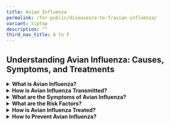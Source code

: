 ```yaml
---
title: Avian Influenza
permalink: /for-public/diseases/a-to-f/avian-influenza/
variant: tiptap
description: ""
third_nav_title: A to F
---
```

<h2>Understanding Avian Influenza: Causes, Symptoms, and Treatments</h2>
<p></p>
<div data-type="detailGroup" class="isomer-accordion isomer-accordion-white">
<details class="isomer-details">
<summary><strong>What is Avian Influenza?</strong>
</summary>
<div data-type="detailsContent" class="isomer-details-content">
<p>Avian influenza, commonly known as bird flu, is a contagious viral disease
caused by influenza A viruses which primarily infects wild birds and poultry.
However, in rare cases, it may also infect humans and mammals. In particular,
the A(H5N1) and A(H7N9) viruses have been known to cause majority of human
infections to date. Aside from A(H5N1), there have also been sporadic cases
of human infection with various subtypes of avian influenza (i.e. H3, H5,
H7, H9, H10).</p>
<p>Human infections with the avian influenza virus are rare but have occurred
sporadically since its first detection in Hong Kong in 1997. There has
been no sustained human-to-human transmission, although several small clusters
of infections have been reported.</p>
<p>The avian influenza viruses are divided into several sub-types. The most
frequently identified sub-types of avian influenza that have caused human
infections are the H5N1 and the H7N9 viruses:</p>
<ul>
<li>
<p>The A(H5N1) virus is highly contagious in birds and has been associated
with severe disease and deaths in humans. Since its widespread re-emergence
in 2003, the virus has spread from Asia to Europe and Africa, and has become
endemic in poultry populations in some countries such as China and India.
Most human infections have occurred after prolonged and close contact with
infected poultry. Rare, limited and non-sustained person-to-person spread
of this virus had been reported.</p>
</li>
<li>
<p>A multistate outbreak of A(H5N1) virus among dairy cattle herds was reported
across the United States (US) in March 2024. The A(H5N1) virus was also
detected in udder swabs and raw (unpasteurised) milk samples from infected
cows. Three human cases among farm workers in different farms were infected
after their exposure to the infected cows.</p>
</li>
<li>
<p>Human infections with H7N9 were first reported in China in 2013. Most
human infections had occurred after exposure to infected poultry or live
bird markets. Similarly, rare instances of limited, non-sustained person-to-person
spread have been reported in China.</p>
</li>
<li>
<p>Sporadic cases of human infections with other avian influenza viruses,
including H5N6 and H9N2 viruses, have also been reported in China and other
countries. Spread from birds to humans is rare and no person-to-person
spread has been reported.</p>
</li>
</ul>
<p>The World Health Organization (WHO) advises that sporadic human cases
of avian influenza infection are not unexpected, given that there is a
risk for sporadic infections and small clusters of human cases due to exposure
to infected poultry or contaminated environments, as long as Avian influenza
viruses are circulating in poultry.</p>
</div>
</details>
<details class="isomer-details">
<summary><strong>How is Avian Influenza Transmitted?</strong>
</summary>
<div data-type="detailsContent" class="isomer-details-content">
<p>Human infection with avian influenza virus is primarily acquired through:</p>
<ul>
<li>
<p>Direct or close contact with potentially sick or dead birds and other
animals (e.g. mammals).</p>
</li>
<li>
<p>Direct exposure to secretions or excretions from infected animals, or
their contaminated environment.</p>
</li>
<li>
<p>Consumption or exposure to infected animals’ undercooked or unprocessed
animal products (e.g. unpasteurized milk).</p>
</li>
</ul>
<p>There is currently no evidence to suggest that the virus can be spread
through the consumption of properly prepared poultry or eggs, although
a few cases have been linked to consumption of dishes containing raw, contaminated
poultry blood.</p>
<p>Based on current available evidence, avian influenza viruses have not
developed the capability to easily infect humans and other mammals, nor
to transmit easily between humans.</p>
<p>The incubation period is about 1 to 10 days.</p>
</div>
</details>
<details class="isomer-details">
<summary><strong>What are the Symptoms of Avian Influenza?</strong>
</summary>
<div data-type="detailsContent" class="isomer-details-content">
<p>The most common symptoms of human infection with avian influenza are similar
to those of regular flu:</p>
<ul>
<li>
<p>High fever (usually over 38 degrees Celsius)</p>
</li>
<li>
<p>Cough</p>
</li>
<li>
<p>Sore throat</p>
</li>
<li>
<p>Runny nose</p>
</li>
<li>
<p>Phlegm</p>
</li>
<li>
<p>Difficulty breathing</p>
</li>
<li>
<p>Headaches</p>
</li>
<li>
<p>Muscle or body aches</p>
</li>
<li>
<p>Fatigue</p>
</li>
</ul>
<p>
<br>Other possible symptoms include:</p>
<ul>
<li>
<p>Diarrhoea</p>
</li>
<li>
<p>Nausea</p>
</li>
<li>
<p>Vomiting</p>
</li>
<li>
<p>Seizures</p>
</li>
<li>
<p>Conjunctivitis</p>
</li>
</ul>
</div>
</details>
<details class="isomer-details">
<summary><strong>What are the Risk Factors?</strong>
</summary>
<div data-type="detailsContent" class="isomer-details-content">
<p>Risk Factors Include:</p>
<ul data-tight="true" class="tight">
<li>
<p>Slaughtering</p>
</li>
<li>
<p>De-feathering</p>
</li>
<li>
<p>Handling or preparing infected birds for consumption</p>
</li>
</ul>
</div>
</details>
<details class="isomer-details">
<summary><strong>How is Avian Influenza Treated?</strong>
</summary>
<div data-type="detailsContent" class="isomer-details-content">
<p>Treatment may vary, depending on your symptoms. If the disease is caught
early, Tamiflu (Oseltamivir) is often the recommended treatment alongside
symptomatic treatment. Tamiflu may also be offered to any family members
who have been exposed to the virus as (prevention) prophylaxis.</p>
<p>There is currently no vaccine available for humans, and the seasonal influenza
vaccines do not protect against avian influenza infection.</p>
</div>
</details>
<details class="isomer-details">
<summary><strong>How to Prevent Avian Influenza?</strong>
</summary>
<div data-type="detailsContent" class="isomer-details-content">
<p>To reduce risk of exposure to avian influenza, travellers to affected
areas are advised to maintain their vigilance and adopt the following health
precautions:</p>
<ul>
<li>
<p>Observe and practise good personal hygiene at all times.</p>
</li>
<li>
<p>Wash your hands regularly with soap, especially before handling food or
eating, after going to the toilet, or when hands are dirty from coughing
or sneezing. If water is not available, use an alcohol-based hand sanitiser
that contains at least 60% alcohol.</p>
</li>
<li>
<p>Avoid close contact with persons who are unwell or have symptoms of infectious
diseases.</p>
</li>
<li>
<p>Cover your mouth with a tissue when coughing or sneezing, and dispose
the soiled tissue into the bin immediately. Avoid touching your face, including
eyes, nose and mouth with unwashed hands after coughing or sneezing.</p>
</li>
<li>
<p>Eat food that have been fully cooked and wash fruits and vegetables before
eating them. Avoid eating raw or undercooked meat and seafood, milk/milk
products, and food prepared in unhygienic conditions.</p>
</li>
<li>
<p>Avoid visits to commercial or backyard poultry farms, live bird markets
and dairy farms.</p>
</li>
<li>
<p>Avoid contact with potentially sick or dead birds and animals.</p>
</li>
<li>
<p>Avoid contact with animal waste or untreated bird feathers.</p>
</li>
<li>
<p>Wash your hands thoroughly with soap and water after handling live or
dead poultry and birds.</p>
</li>
<li>
<p>Wear a mask and seek medical attention promptly if you become unwell or
develop respiratory symptoms such as cough or runny nose, and inform the
doctor of your travel history.</p>
</li>
</ul>
</div>
</details>
</div>
<p></p>